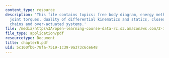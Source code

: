 ```yaml
---
content_type: resource
description: 'This file contains topics: free body diagram, energy method and equivalent
  joint torques, duality of differential kinematics and statics, closed-loop kinematic
  chains and over-actuated systems.'
file: /media/https%3A/open-learning-course-data-rc.s3.amazonaws.com/2-12-introduction-to-robotics-fall-2005/5c160fb678fa75191c399a373c6ce648_chapter6.pdf
file_type: application/pdf
resourcetype: Document
title: chapter6.pdf
uid: 5c160fb6-78fa-7519-1c39-9a373c6ce648
---
```

